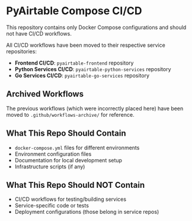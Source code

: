# PyAirtable Compose CI/CD

This repository contains only Docker Compose configurations and should not have CI/CD workflows.

All CI/CD workflows have been moved to their respective service repositories:

- **Frontend CI/CD**: `pyairtable-frontend` repository
- **Python Services CI/CD**: `pyairtable-python-services` repository  
- **Go Services CI/CD**: `pyairtable-go-services` repository

## Archived Workflows

The previous workflows (which were incorrectly placed here) have been moved to `.github/workflows-archive/` for reference.

## What This Repo Should Contain

- `docker-compose.yml` files for different environments
- Environment configuration files
- Documentation for local development setup
- Infrastructure scripts (if any)

## What This Repo Should NOT Contain

- CI/CD workflows for testing/building services
- Service-specific code or tests
- Deployment configurations (those belong in service repos)